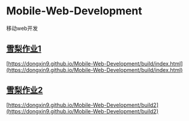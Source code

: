 # Mobile-Web-Development
移动web开发<br/>
## [雪梨作业1](https://github.com/DongXin9/Mobile-Web-Development/build)<br/>
[https://dongxin9.github.io/Mobile-Web-Development/build/index.html](https://dongxin9.github.io/Mobile-Web-Development/build/index.html)<br/>
## [雪梨作业2]()<br/>
[https://dongxin9.github.io/Mobile-Web-Development/build2](https://dongxin9.github.io/Mobile-Web-Development/build2)<br/>


